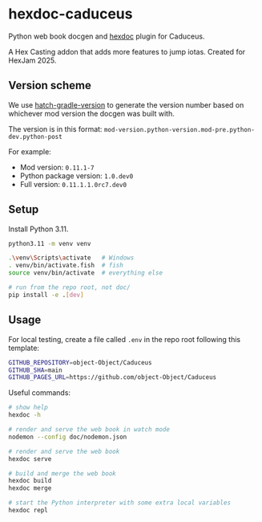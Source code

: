 # hexdoc-caduceus

Python web book docgen and [hexdoc](https://pypi.org/project/hexdoc) plugin for Caduceus.

A Hex Casting addon that adds more features to jump iotas. Created for HexJam 2025.

## Version scheme

We use [hatch-gradle-version](https://pypi.org/project/hatch-gradle-version) to generate the version number based on whichever mod version the docgen was built with.

The version is in this format: `mod-version.python-version.mod-pre.python-dev.python-post`

For example:
* Mod version: `0.11.1-7`
* Python package version: `1.0.dev0`
* Full version: `0.11.1.1.0rc7.dev0`

## Setup

Install Python 3.11.

```sh
python3.11 -m venv venv

.\venv\Scripts\activate   # Windows
. venv/bin/activate.fish  # fish
source venv/bin/activate  # everything else

# run from the repo root, not doc/
pip install -e .[dev]
```

## Usage

For local testing, create a file called `.env` in the repo root following this template:

```sh
GITHUB_REPOSITORY=object-Object/Caduceus
GITHUB_SHA=main
GITHUB_PAGES_URL=https://github.com/object-Object/Caduceus
```

Useful commands:

```sh
# show help
hexdoc -h

# render and serve the web book in watch mode
nodemon --config doc/nodemon.json

# render and serve the web book
hexdoc serve

# build and merge the web book
hexdoc build
hexdoc merge

# start the Python interpreter with some extra local variables
hexdoc repl
```
